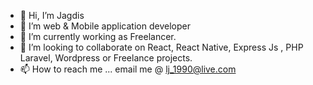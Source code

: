 - 👋 Hi, I’m Jagdis
- 👀 I’m web & Mobile application developer
- 🌱 I’m currently working as Freelancer. 
- 💞️ I’m looking to collaborate on  React, React Native, Express Js , PHP Laravel, Wordpress or Freelance projects.
- 📫 How to reach me ... email me @ lj_1990@live.com

<!---
lj-D-coder/lj-D-coder is a ✨ special ✨ repository because its `README.md` (this file) appears on your GitHub profile.
You can click the Preview link to take a look at your changes.
--->
